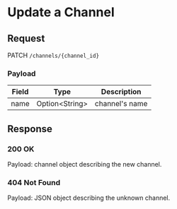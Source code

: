 # Update a Channel

## Request
PATCH `/channels/{channel_id}`

### Payload
| Field | Type            | Description    |
|-------|-----------------|----------------|
| name  | Option\<String> | channel's name |

## Response
### 200 OK
Payload: channel object describing the new channel.

### 404 Not Found
Payload: JSON object describing the unknown channel.
